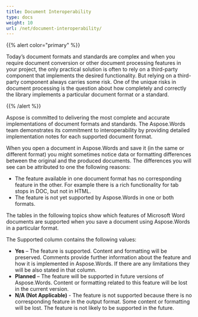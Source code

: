 ```yaml
---
title: Document Interoperability
type: docs
weight: 10
url: /net/document-interoperability/
---
```


{{% alert color="primary" %}} 

Today’s document formats and standards are complex and when you require document conversion or other document processing features in your project, the only practical solution is often to rely on a third-party component that implements the desired functionality. But relying on a third-party component always carries some risk. One of the unique risks in document processing is the question about how completely and correctly the library implements a particular document format or a standard.

{{% /alert %}} 

Aspose is committed to delivering the most complete and accurate implementations of document formats and standards. The Aspose.Words team demonstrates its commitment to interoperability by providing detailed implementation notes for each supported document format.

When you open a document in Aspose.Words and save it (in the same or different format) you might sometimes notice data or formatting differences between the original and the produced documents. The differences you will see can be attributed to one the following reasons:

- The feature available in one document format has no corresponding feature in the other. For example there is a rich functionality for tab stops in DOC, but not in HTML.
- The feature is not yet supported by Aspose.Words in one or both formats.

The tables in the following topics show which features of Microsoft Word documents are supported when you save a document using Aspose.Words in a particular format.

The Supported column contains the following values:

- **Yes** – The feature is supported. Content and formatting will be preserved. Comments provide further information about the feature and how it is implemented in Aspose.Words. If there are any limitations they will be also stated in that column.
- **Planned** – The feature will be supported in future versions of Aspose.Words. Content or formatting related to this feature will be lost in the current version.
- **N/A (Not Applicable)** - The feature is not supported because there is no corresponding feature in the output format. Some content or formatting will be lost. The feature is not likely to be supported in the future.
